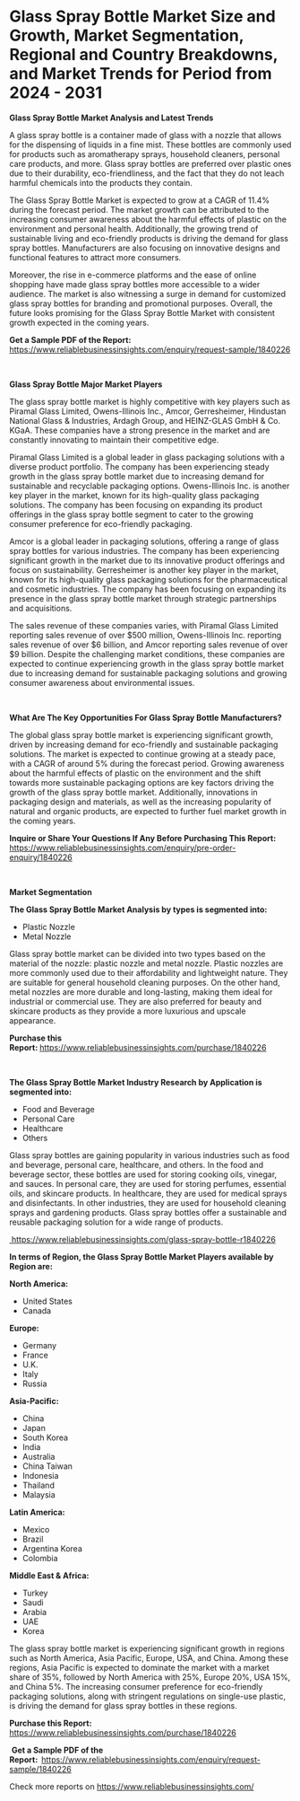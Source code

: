 <p><h1>Glass Spray Bottle Market Size and Growth, Market Segmentation, Regional and Country Breakdowns, and Market Trends for Period from 2024 -  2031</h1></p><p><strong>Glass Spray Bottle Market Analysis and Latest Trends</strong></p>
<p><p>A glass spray bottle is a container made of glass with a nozzle that allows for the dispensing of liquids in a fine mist. These bottles are commonly used for products such as aromatherapy sprays, household cleaners, personal care products, and more. Glass spray bottles are preferred over plastic ones due to their durability, eco-friendliness, and the fact that they do not leach harmful chemicals into the products they contain.</p><p>The Glass Spray Bottle Market is expected to grow at a CAGR of 11.4% during the forecast period. The market growth can be attributed to the increasing consumer awareness about the harmful effects of plastic on the environment and personal health. Additionally, the growing trend of sustainable living and eco-friendly products is driving the demand for glass spray bottles. Manufacturers are also focusing on innovative designs and functional features to attract more consumers.</p><p>Moreover, the rise in e-commerce platforms and the ease of online shopping have made glass spray bottles more accessible to a wider audience. The market is also witnessing a surge in demand for customized glass spray bottles for branding and promotional purposes. Overall, the future looks promising for the Glass Spray Bottle Market with consistent growth expected in the coming years.</p></p>
<p><strong>Get a Sample PDF of the Report:&nbsp;</strong> <a href="https://www.reliablebusinessinsights.com/enquiry/request-sample/1840226">https://www.reliablebusinessinsights.com/enquiry/request-sample/1840226</a></p>
<p>&nbsp;</p>
<p><strong>Glass Spray Bottle Major Market Players</strong></p>
<p><p>The glass spray bottle market is highly competitive with key players such as Piramal Glass Limited, Owens-Illinois Inc., Amcor, Gerresheimer, Hindustan National Glass & Industries, Ardagh Group, and HEINZ-GLAS GmbH & Co. KGaA. These companies have a strong presence in the market and are constantly innovating to maintain their competitive edge.</p><p>Piramal Glass Limited is a global leader in glass packaging solutions with a diverse product portfolio. The company has been experiencing steady growth in the glass spray bottle market due to increasing demand for sustainable and recyclable packaging options. Owens-Illinois Inc. is another key player in the market, known for its high-quality glass packaging solutions. The company has been focusing on expanding its product offerings in the glass spray bottle segment to cater to the growing consumer preference for eco-friendly packaging.</p><p>Amcor is a global leader in packaging solutions, offering a range of glass spray bottles for various industries. The company has been experiencing significant growth in the market due to its innovative product offerings and focus on sustainability. Gerresheimer is another key player in the market, known for its high-quality glass packaging solutions for the pharmaceutical and cosmetic industries. The company has been focusing on expanding its presence in the glass spray bottle market through strategic partnerships and acquisitions.</p><p>The sales revenue of these companies varies, with Piramal Glass Limited reporting sales revenue of over $500 million, Owens-Illinois Inc. reporting sales revenue of over $6 billion, and Amcor reporting sales revenue of over $9 billion. Despite the challenging market conditions, these companies are expected to continue experiencing growth in the glass spray bottle market due to increasing demand for sustainable packaging solutions and growing consumer awareness about environmental issues.</p></p>
<p>&nbsp;</p>
<p><strong>What Are The Key Opportunities For Glass Spray Bottle Manufacturers?</strong></p>
<p><p>The global glass spray bottle market is experiencing significant growth, driven by increasing demand for eco-friendly and sustainable packaging solutions. The market is expected to continue growing at a steady pace, with a CAGR of around 5% during the forecast period. Growing awareness about the harmful effects of plastic on the environment and the shift towards more sustainable packaging options are key factors driving the growth of the glass spray bottle market. Additionally, innovations in packaging design and materials, as well as the increasing popularity of natural and organic products, are expected to further fuel market growth in the coming years.</p></p>
<p><strong>Inquire or Share Your Questions If Any Before Purchasing This Report:</strong> <a href="https://www.reliablebusinessinsights.com/enquiry/pre-order-enquiry/1840226">https://www.reliablebusinessinsights.com/enquiry/pre-order-enquiry/1840226</a></p>
<p>&nbsp;</p>
<p><strong>Market Segmentation</strong></p>
<p><strong>The Glass Spray Bottle Market Analysis by types is segmented into:</strong></p>
<p><ul><li>Plastic Nozzle</li><li>Metal Nozzle</li></ul></p>
<p><p>Glass spray bottle market can be divided into two types based on the material of the nozzle: plastic nozzle and metal nozzle. Plastic nozzles are more commonly used due to their affordability and lightweight nature. They are suitable for general household cleaning purposes. On the other hand, metal nozzles are more durable and long-lasting, making them ideal for industrial or commercial use. They are also preferred for beauty and skincare products as they provide a more luxurious and upscale appearance.</p></p>
<p><strong>Purchase this Report:&nbsp;</strong><a href="https://www.reliablebusinessinsights.com/purchase/1840226">https://www.reliablebusinessinsights.com/purchase/1840226</a></p>
<p>&nbsp;</p>
<p><strong>The Glass Spray Bottle Market Industry Research by Application is segmented into:</strong></p>
<p><ul><li>Food and Beverage</li><li>Personal Care</li><li>Healthcare</li><li>Others</li></ul></p>
<p><p>Glass spray bottles are gaining popularity in various industries such as food and beverage, personal care, healthcare, and others. In the food and beverage sector, these bottles are used for storing cooking oils, vinegar, and sauces. In personal care, they are used for storing perfumes, essential oils, and skincare products. In healthcare, they are used for medical sprays and disinfectants. In other industries, they are used for household cleaning sprays and gardening products. Glass spray bottles offer a sustainable and reusable packaging solution for a wide range of products.</p></p>
<p><a href="https://www.reliablebusinessinsights.com/glass-spray-bottle-r1840226">&nbsp;https://www.reliablebusinessinsights.com/glass-spray-bottle-r1840226</a></p>
<p><strong>In terms of Region, the Glass Spray Bottle Market Players available by Region are:</strong></p>
<p>
    <p> <strong> North America: </strong>
        <ul>
            <li>United States</li>
            <li>Canada</li>
        </ul>
        </p> 
    <p> <strong> Europe: </strong>
        <ul>
            <li>Germany</li>
            <li>France</li>
            <li>U.K.</li>
            <li>Italy</li>
            <li>Russia</li>
        </ul>
        </p> 
    <p> <strong> Asia-Pacific: </strong>
        <ul>
            <li>China</li>
            <li>Japan</li>
            <li>South Korea</li>
            <li>India</li>
            <li>Australia</li>
            <li>China Taiwan</li>
            <li>Indonesia</li>
            <li>Thailand</li>
            <li>Malaysia</li>
        </ul>
        </p> 
    <p> <strong> Latin America: </strong>
        <ul>
            <li>Mexico</li>
            <li>Brazil</li>
            <li>Argentina Korea</li>
            <li>Colombia</li>
        </ul>
        </p> 
    <p> <strong> Middle East & Africa: </strong>
        <ul>
            <li>Turkey</li>
            <li>Saudi</li>
            <li>Arabia</li>
            <li>UAE</li>
            <li>Korea</li>
        </ul>
    </p>
    </p>
<p><p>The glass spray bottle market is experiencing significant growth in regions such as North America, Asia Pacific, Europe, USA, and China. Among these regions, Asia Pacific is expected to dominate the market with a market share of 35%, followed by North America with 25%, Europe 20%, USA 15%, and China 5%. The increasing consumer preference for eco-friendly packaging solutions, along with stringent regulations on single-use plastic, is driving the demand for glass spray bottles in these regions.</p></p>
<p><strong>Purchase this Report: </strong><a href="https://www.reliablebusinessinsights.com/purchase/1840226">https://www.reliablebusinessinsights.com/purchase/1840226</a></p>
<p>&nbsp;<strong>Get a Sample PDF of the Report:&nbsp;&nbsp;</strong><a href="https://www.reliablebusinessinsights.com/enquiry/request-sample/1840226">https://www.reliablebusinessinsights.com/enquiry/request-sample/1840226</a></p>
<p><strong></strong></p>
<p>Check more reports on <a href="https://www.reliablebusinessinsights.com/">https://www.reliablebusinessinsights.com/</a></p>